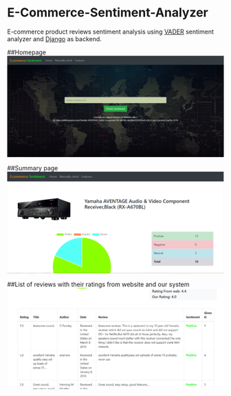 # E-Commerce-Sentiment-Analyzer
E-commerce product reviews sentiment analysis using [VADER](https://github.com/cjhutto/vaderSentiment) sentiment analyzer and [Django](https://www.djangoproject.com/) as backend.

##Homepage
![Home Page](https://github.com/Mahmudul-Amin-Minar/E-Commerce-Sentiment-Analyzer/blob/main/images/home.PNG)

##Summary page
![Summary page](https://github.com/Mahmudul-Amin-Minar/E-Commerce-Sentiment-Analyzer/blob/main/images/search.PNG)

##List of reviews with their ratings from website and our system
![List](https://github.com/Mahmudul-Amin-Minar/E-Commerce-Sentiment-Analyzer/blob/main/images/search%201.PNG)

